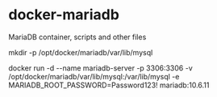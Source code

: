 # docker-mariadb
MariaDB container, scripts and other files

mkdir -p /opt/docker/mariadb/var/lib/mysql

docker run -d --name mariadb-server -p 3306:3306 -v /opt/docker/mariadb/var/lib/mysql:/var/lib/mysql -e MARIADB_ROOT_PASSWORD=Password123! mariadb:10.6.11
